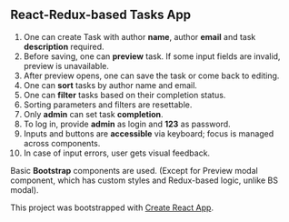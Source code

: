 ## React-Redux-based Tasks App

1. One can create Task with author **name**, author **email** and task **description** required.
2. Before saving, one can **preview** task. If some input fields are invalid, preview is unavailable.
3. After preview opens, one can save the task or come back to editing.
4. One can **sort** tasks by author name and email.
5. One can **filter** tasks based on their completion status.
6. Sorting parameters and filters are resettable.
7. Only **admin** can set task **completion**.
8. To log in, provide __admin__ as login and __123__ as password.
9. Inputs and buttons are **accessible** via keyboard; focus is managed across components. 
10. In case of input errors, user gets visual feedback.

Basic __Bootstrap__ components are used. (Except for Preview modal component, which has custom styles and Redux-based logic, unlike BS modal).

This project was bootstrapped with [Create React App](https://github.com/facebookincubator/create-react-app).
